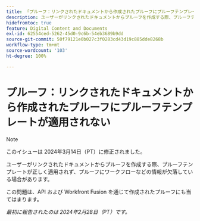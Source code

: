 ```yaml
---
title: 「プルーフ：リンクされたドキュメントから作成されたプルーフにプルーフテンプレートが適用されない」
description: ユーザーがリンクされたドキュメントからプルーフを作成する際、プルーフテンプレートが正しく適用されず、プルーフにワークフローなどの情報が欠落している場合があります。
hidefromtoc: true
feature: Digital Content and Documents
exl-id: 62554ced-5262-45d0-9c6b-54eb3689b9dd
source-git-commit: 50f79121e0b027c3f0283cd43d19c885dde8268b
workflow-type: tm+mt
source-wordcount: '103'
ht-degree: 100%

---
```


# プルーフ：リンクされたドキュメントから作成されたプルーフにプルーフテンプレートが適用されない

<!--On WF, WFF, WFP TOCs-->

>[!NOTE]
>
>このイシューは 2024年3月14日（PT）に修正されました。

ユーザーがリンクされたドキュメントからプルーフを作成する際、プルーフテンプレートが正しく適用されず、プルーフにワークフローなどの情報が欠落している場合があります。

この問題は、API および Workfront Fusion を通じて作成されたプルーフにも当てはまります。

_最初に報告されたのは 2024年2月28日（PT）です。_
